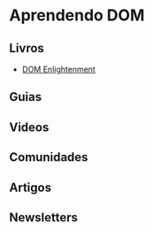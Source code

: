 # Aprendendo DOM

## Livros
* [DOM Enlightenment](http://shop.oreilly.com/product/0636920027690.do)

## Guias

## Videos

## Comunidades

## Artigos

## Newsletters

